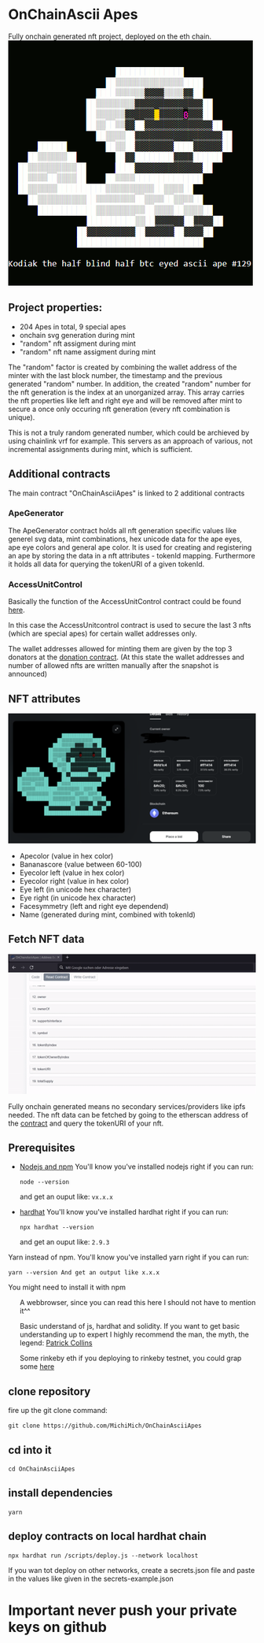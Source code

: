# OnChainAscii Apes
Fully onchain generated nft project, deployed on the eth chain.
![OnChainAsciiApes](https://github.com/MichiMich/FilesForInstructions/blob/main/OCAA/OnChainAsciiApesFullyOnChainGenerated.gif)

## Project properties:
- 204 Apes in total, 9 special apes
- onchain svg generation during mint
- "random" nft assigment during mint
- "random" nft name assigment during mint

The "random" factor is created by combining the wallet address of the minter with the last block number, the timestamp and the previous generated "random" number. 
In addition, the created "random" number for the nft generation is the index at an unorganized array. This array carries the nft properties like left and right eye and will be removed after mint to secure a once only occuring nft generation (every nft combination is unique).

This is not a truly random generated number, which could be archieved by using chainlink vrf for example.
This servers as an approach of various, not incremental assignments during mint, which is sufficient.


## Additional contracts
The main contract "OnChainAsciiApes" is linked to 2 additional contracts

### ApeGenerator
The ApeGenerator contract holds all nft generation specific values like generel svg data, mint combinations, hex unicode data for the ape eyes, ape eye colors and general ape color. It is used for creating and registering an ape by storing the data in a nft attributes - tokenId mapping. 
Furthermore it holds all data for querying the tokenURI of a given tokenId.

### AccessUnitControl
Basically the function of the AccessUnitControl contract could be found [here](https://github.com/MichiMich/AccessUnitControl).

In this case the AccessUnitcontrol contract is used to secure the last 3 nfts (which are special apes) for certain wallet addresses only.

The wallet addresses allowed for minting them are given by the top 3 donators at the [donation contract](https://etherscan.io/address/0x71a8d10EF43A5B10E2Be2c30e379D155F904a6a3#code).
(At this state the wallet addresses and number of allowed nfts are written manually after the snapshot is announced)


## NFT attributes
![Nft attributes](https://github.com/MichiMich/FilesForInstructions/blob/main/OCAA/ZeroApeRarible.PNG)
- Apecolor (value in hex color)
- Bananascore (value between 60-100)
- Eyecolor left (value in hex color)
- Eyecolor right (value in hex color)
- Eye left (in unicode hex character)
- Eye right (in unicode hex character)
- Facesymmetry (left and right eye dependend)
- Name (generated during mint, combined with tokenId)

## Fetch NFT data
![Fetch nft data](https://github.com/MichiMich/FilesForInstructions/blob/main/OCAA/HowToFetchSvg_OnChainAsciiApes.gif)

Fully onchain generated means no secondary services/providers like ipfs needed. The nft data can be fetched by going to the etherscan address of the [contract](https://etherscan.io/address/0xAf6344bC7bC538DCf7179C36fc57cCaE302c1bbb#readContract) and query the tokenURI of your nft.


## Prerequisites
<ul  dir="auto">
<li><a  href="https://nodejs.org/en/download/"  rel="nofollow">Nodejs and npm</a>
You'll know you've installed nodejs right if you can run:


```
node --version
```
 and get an ouput like: <code>vx.x.x</code>
</ul>
<ul  dir="auto">
<li><a  href="https://hardhat.org/getting-started/"  rel="nofollow">hardhat</a>
You'll know you've installed hardhat right if you can run:

```
npx hardhat --version
```
and get an ouput like: <code>2.9.3</code>
</ul>

Yarn instead of npm. You'll know you've installed yarn right if you can run:
```
yarn --version And get an output like x.x.x
```
You might need to install it with npm


<ul  dir="auto">
A webbrowser, since you can read this here I should not have to  mention it^^
</ul>
<ul  dir="auto">
Basic understand of js, hardhat and solidity. If you want to get basic understanding up to expert I highly recommend
the man, the myth, the legend: <a href="https://www.youtube.com/watch?v=M576WGiDBdQ&t=10s">Patrick Collins</a>
</ul>
<ul  dir="auto">
Some rinkeby eth if you deploying to rinkeby testnet, you could grap some <a href="https://faucets.chain.link/rinkeby">here</a>
</ul>


## clone repository
fire up the git clone command: 
```
git clone https://github.com/MichiMich/OnChainAsciiApes
```

## cd into it
```
cd OnChainAsciiApes
```

## install dependencies
```
yarn
```

## deploy contracts on local hardhat chain
```
npx hardhat run /scripts/deploy.js --network localhost
```

If you wan tot deploy on other networks, create a secrets.json file and paste in the values like given in the secrets-example.json

# Important never push your private keys on github